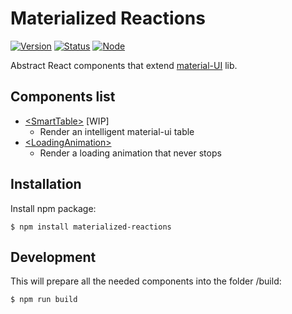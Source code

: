 # Materialized Reactions

[![Version](https://img.shields.io/badge/version-0.1.0-blue.svg)]()
[![Status](https://img.shields.io/badge/status-dev-yellow.svg)]()
[![Node](https://img.shields.io/badge/npm-3.10.3-blue.svg)]()

Abstract React components that extend [material-UI](/callemall/material-ui) lib.

## Components list

- [\<SmartTable>](/examples/SmartTable) [WIP]
  - Render an intelligent material-ui table
- [\<LoadingAnimation>](/examples/LoadingAnimation)
  - Render a loading animation that never stops

## Installation

Install npm package:
```
$ npm install materialized-reactions
```

## Development 

This will prepare all the needed components into the folder /build:
```
$ npm run build
```
